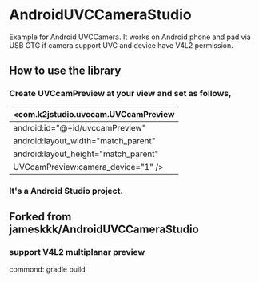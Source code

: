 # AndroidUVCCameraStudio
Example for Android UVCCamera. It works on Android phone and pad via USB OTG if camera support UVC and device have V4L2 permission.

## How to use the library

### Create UVCcamPreview at your view and set as follows, 
| <com.k2jstudio.uvccam.UVCcamPreview     |
|-----------------------------------------|
|    android:id="@+id/uvccamPreview"      |
|    android:layout_width="match_parent"  |
|    android:layout_height="match_parent" |
|    UVCcamPreview:camera_device="1" />   |

### It's a Android Studio project.

## Forked from jameskkk/AndroidUVCCameraStudio

### support V4L2 multiplanar preview


commond:
	gradle build
